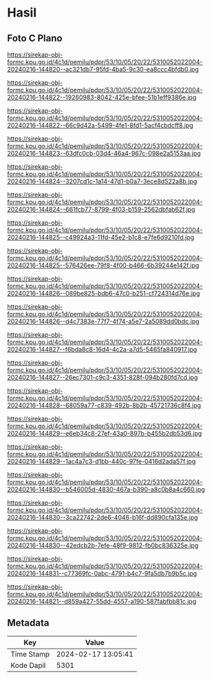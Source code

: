 # Hasil

## Foto C Plano

https://sirekap-obj-formc.kpu.go.id/4c1d/pemilu/pdpr/53/10/05/20/22/5310052022004-20240216-144820--ac321db7-95fd-4ba5-9c30-ea8ccc4bfdb0.jpg

https://sirekap-obj-formc.kpu.go.id/4c1d/pemilu/pdpr/53/10/05/20/22/5310052022004-20240216-144822--19260983-8042-425e-bfee-51b1eff9386e.jpg

https://sirekap-obj-formc.kpu.go.id/4c1d/pemilu/pdpr/53/10/05/20/22/5310052022004-20240216-144822--66c9d42a-5499-4fe1-8fd1-5acf4cbdcff8.jpg

https://sirekap-obj-formc.kpu.go.id/4c1d/pemilu/pdpr/53/10/05/20/22/5310052022004-20240216-144823--63dfc0cb-03d4-46a4-967c-098e2a5153aa.jpg

https://sirekap-obj-formc.kpu.go.id/4c1d/pemilu/pdpr/53/10/05/20/22/5310052022004-20240216-144824--3207cd1c-1a14-47d1-b0a7-3ece8d522a8b.jpg

https://sirekap-obj-formc.kpu.go.id/4c1d/pemilu/pdpr/53/10/05/20/22/5310052022004-20240216-144824--661fcb77-8799-4f03-b159-2562dbfab62f.jpg

https://sirekap-obj-formc.kpu.go.id/4c1d/pemilu/pdpr/53/10/05/20/22/5310052022004-20240216-144825--c49924a3-11fd-45e2-b1c8-e7fe6d9210fd.jpg

https://sirekap-obj-formc.kpu.go.id/4c1d/pemilu/pdpr/53/10/05/20/22/5310052022004-20240216-144825--576426ee-79f8-4f00-b466-6b39244e142f.jpg

https://sirekap-obj-formc.kpu.go.id/4c1d/pemilu/pdpr/53/10/05/20/22/5310052022004-20240216-144826--089be825-bdb6-47c0-b251-cf724314d76e.jpg

https://sirekap-obj-formc.kpu.go.id/4c1d/pemilu/pdpr/53/10/05/20/22/5310052022004-20240216-144826--d4c7383e-77f7-4f74-a5e7-2a5089dd0bdc.jpg

https://sirekap-obj-formc.kpu.go.id/4c1d/pemilu/pdpr/53/10/05/20/22/5310052022004-20240216-144827--f6bda8c8-16d4-4c2a-a7d5-5465fa840917.jpg

https://sirekap-obj-formc.kpu.go.id/4c1d/pemilu/pdpr/53/10/05/20/22/5310052022004-20240216-144827--26ec7301-c9c3-4351-828f-094b280fd7cd.jpg

https://sirekap-obj-formc.kpu.go.id/4c1d/pemilu/pdpr/53/10/05/20/22/5310052022004-20240216-144828--68059a77-c839-492b-8b2b-45721736c8f4.jpg

https://sirekap-obj-formc.kpu.go.id/4c1d/pemilu/pdpr/53/10/05/20/22/5310052022004-20240216-144829--e6eb34c8-27ef-43a0-897b-b455b2db53d6.jpg

https://sirekap-obj-formc.kpu.go.id/4c1d/pemilu/pdpr/53/10/05/20/22/5310052022004-20240216-144829--1ac4a7c3-d1bb-440c-97fe-0416d2ada57f.jpg

https://sirekap-obj-formc.kpu.go.id/4c1d/pemilu/pdpr/53/10/05/20/22/5310052022004-20240216-144830--b546005d-4830-467a-b390-a8c0b8a4c660.jpg

https://sirekap-obj-formc.kpu.go.id/4c1d/pemilu/pdpr/53/10/05/20/22/5310052022004-20240216-144830--3ca22742-2de6-4046-b16f-dd890cfa135e.jpg

https://sirekap-obj-formc.kpu.go.id/4c1d/pemilu/pdpr/53/10/05/20/22/5310052022004-20240216-144830--42edcb2b-7efe-48f9-9812-fb0bc836325e.jpg

https://sirekap-obj-formc.kpu.go.id/4c1d/pemilu/pdpr/53/10/05/20/22/5310052022004-20240216-144831--c77369fc-0abc-4791-b4c7-9fa5db7b9b5c.jpg

https://sirekap-obj-formc.kpu.go.id/4c1d/pemilu/pdpr/53/10/05/20/22/5310052022004-20240216-144821--d859a427-55dd-4557-a190-587fabfbb81c.jpg


## Metadata

| Key        | Value               |
| ---------- | ------------------- |
| Time Stamp | 2024-02-17 13:05:41 |
| Kode Dapil | 5301                |




